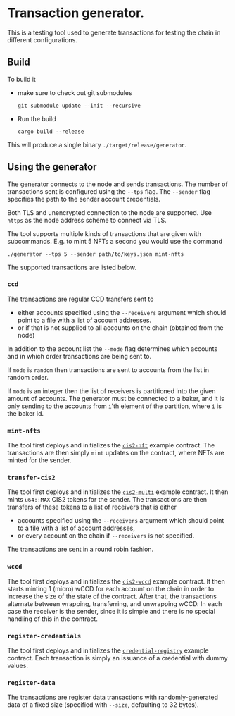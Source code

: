 # Transaction generator.

This is a testing tool used to generate transactions for testing the chain in
different configurations.

## Build

To build it

- make sure to check out git submodules
  ```console
  git submodule update --init --recursive
  ```
- Run the build
  ```console
  cargo build --release
  ```

This will produce a single binary `./target/release/generator`.

## Using the generator

The generator connects to the node and sends transactions. The number of
transactions sent is configured using the `--tps` flag. The `--sender` flag specifies the path to the sender account credentials.

Both TLS and unencrypted connection to the node are supported. Use `https` as
the node address scheme to connect via TLS.

The tool supports multiple kinds of transactions that are given with subcommands. E.g. to mint 5 NFTs a second you would use the command

```console
./generator --tps 5 --sender path/to/keys.json mint-nfts
```

The supported transactions are listed below.

### `ccd`

The transactions are regular CCD transfers sent to

- either accounts specified using the `--receivers` argument which should point
  to a file with a list of account addresses.
- or if that is not supplied to all accounts on the chain (obtained from the node)

In addition to the account list the `--mode` flag determines which accounts and
in which order transactions are being sent to.

If `mode` is `random` then transactions are sent to accounts from the list in
random order.

If `mode` is an integer then the list of receivers is partitioned into the given
amount of accounts. The generator must be connected to a baker, and it is only
sending to the accounts from `i`'th element of the partition, where `i` is the
baker id.

### `mint-nfts`

The tool first deploys and initializes the [`cis2-nft`](https://github.com/Concordium/concordium-rust-smart-contracts/tree/fcc668d87207aaf07b43f5a3b02b6d0a634368d0/examples/cis2-nft) example contract. The transactions are then simply `mint` updates on the contract, where NFTs are minted for the sender.

### `transfer-cis2`

The tool first deploys and initializes the [`cis2-multi`](https://github.com/Concordium/concordium-rust-smart-contracts/tree/fcc668d87207aaf07b43f5a3b02b6d0a634368d0/examples/cis2-multi) example contract. It then mints `u64::MAX` CIS2 tokens for the sender. The transactions are then transfers of these tokens to a list of receivers that is either

- accounts specified using the `--receivers` argument which should point
  to a file with a list of account addresses,
- or every account on the chain if `--receivers` is not specified.

The transactions are sent in a round robin fashion.

### `wccd`

The tool first deploys and initializes the [`cis2-wccd`](https://github.com/Concordium/concordium-rust-smart-contracts/tree/fcc668d87207aaf07b43f5a3b02b6d0a634368d0/examples/cis2-wccd) example contract. It then starts minting 1 (micro) wCCD for each account on the chain in order to increase the size of the state of the contract. After that, the transactions alternate between wrapping, transferring, and unwrapping wCCD. In each case the receiver is the sender, since it is simple and there is no special handling of this in the contract.

### `register-credentials`

The tool first deploys and initializes the [`credential-registry`](https://github.com/Concordium/concordium-rust-smart-contracts/tree/fcc668d87207aaf07b43f5a3b02b6d0a634368d0/examples/credential-registry) example contract. Each transaction is simply an issuance of a credential with dummy values.

### `register-data`

The transactions are register data transactions with randomly-generated data of a fixed size (specified with `--size`, defaulting to 32 bytes).